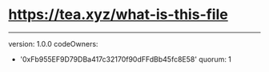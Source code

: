 # https://tea.xyz/what-is-this-file
---
version: 1.0.0
codeOwners:
  - '0xFb955EF9D79DBa417c32170f90dFFdBb45fc8E58'
quorum: 1
